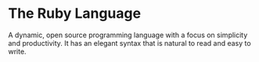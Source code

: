# The Ruby Language

A dynamic, open source programming language with a focus on simplicity and productivity. It has an elegant syntax that is natural to read and easy to write.
